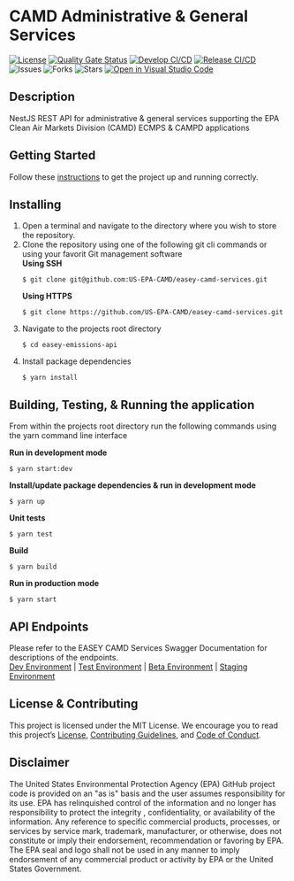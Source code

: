 # CAMD Administrative & General Services

[![License](https://img.shields.io/github/license/US-EPA-CAMD/easey-camd-services)](https://github.com/US-EPA-CAMD/easey-camd-services/blob/develop/LICENSE)
[![Quality Gate Status](https://sonarcloud.io/api/project_badges/measure?project=US-EPA-CAMD_easey-camd-services&metric=alert_status)](https://sonarcloud.io/dashboard?id=US-EPA-CAMD_easey-camd-services)
[![Develop CI/CD](https://github.com/US-EPA-CAMD/easey-camd-services/workflows/Develop%20Branch%20Workflow/badge.svg)](https://github.com/US-EPA-CAMD/easey-camd-services/actions)
[![Release CI/CD](https://github.com/US-EPA-CAMD/easey-camd-services/workflows/Release%20Branch%20Workflow/badge.svg)](https://github.com/US-EPA-CAMD/easey-camd-services/actions)
![Issues](https://img.shields.io/github/issues/US-EPA-CAMD/easey-camd-services)
![Forks](https://img.shields.io/github/forks/US-EPA-CAMD/easey-camd-services)
![Stars](https://img.shields.io/github/stars/US-EPA-CAMD/easey-camd-services)
[![Open in Visual Studio Code](https://open.vscode.dev/badges/open-in-vscode.svg)](https://open.vscode.dev/US-EPA-CAMD/easey-camd-services)

## Description
NestJS REST API for administrative & general services supporting the EPA Clean Air Markets Division (CAMD) ECMPS & CAMPD applications

## Getting Started
Follow these [instructions](https://github.com/US-EPA-CAMD/devops/blob/master/GETTING-STARTED.md) to get the project up and running correctly.

## Installing
1. Open a terminal and navigate to the directory where you wish to store the repository.
2. Clone the repository using one of the following git cli commands or using your favorit Git management software<br>
    **Using SSH**
    ```
    $ git clone git@github.com:US-EPA-CAMD/easey-camd-services.git
    ```
    **Using HTTPS**
    ```
    $ git clone https://github.com/US-EPA-CAMD/easey-camd-services.git
    ```
3. Navigate to the projects root directory
    ```
    $ cd easey-emissions-api
    ```
4. Install package dependencies
    ```
    $ yarn install
    ```

## Building, Testing, & Running the application
From within the projects root directory run the following commands using the yarn command line interface

**Run in development mode**
```
$ yarn start:dev
```

**Install/update package dependencies & run in development mode**
```
$ yarn up
```

**Unit tests**
```
$ yarn test
```

**Build**
```
$ yarn build
```

**Run in production mode**
```
$ yarn start
```

## API Endpoints
Please refer to the EASEY CAMD Services Swagger Documentation for descriptions of the endpoints.<br>
[Dev Environment](https://api.epa.gov/easey/dev/camd-services/swagger/) | [Test Environment](https://api.epa.gov/easey/test/camd-services/swagger/) | [Beta Environment](https://api.epa.gov/easey/beta/camd-services/swagger/) | [Staging Environment](https://api.epa.gov/easey/staging/camd-services/swagger/)

## License & Contributing
This project is licensed under the MIT License. We encourage you to read this project’s [License](LICENSE), [Contributing Guidelines](CONTRIBUTING.md), and [Code of Conduct](CODE-OF-CONDUCT.md).

## Disclaimer
The United States Environmental Protection Agency (EPA) GitHub project code is provided on an "as is" basis and the user assumes responsibility for its use. EPA has relinquished control of the information and no longer has responsibility to protect the integrity , confidentiality, or availability of the information. Any reference to specific commercial products, processes, or services by service mark, trademark, manufacturer, or otherwise, does not constitute or imply their endorsement, recommendation or favoring by EPA. The EPA seal and logo shall not be used in any manner to imply endorsement of any commercial product or activity by EPA or the United States Government.